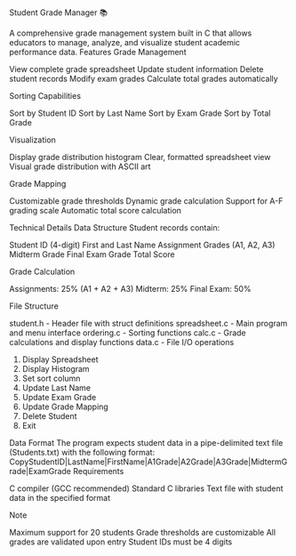 

Student Grade Manager 📚

A comprehensive grade management system built in C that allows educators to manage, analyze, and visualize student academic performance data.
Features
Grade Management

View complete grade spreadsheet
Update student information
Delete student records
Modify exam grades
Calculate total grades automatically

Sorting Capabilities

Sort by Student ID
Sort by Last Name
Sort by Exam Grade
Sort by Total Grade

Visualization

Display grade distribution histogram
Clear, formatted spreadsheet view
Visual grade distribution with ASCII art

Grade Mapping

Customizable grade thresholds
Dynamic grade calculation
Support for A-F grading scale
Automatic total score calculation

Technical Details
Data Structure
Student records contain:

Student ID (4-digit)
First and Last Name
Assignment Grades (A1, A2, A3)
Midterm Grade
Final Exam Grade
Total Score

Grade Calculation

Assignments: 25% (A1 + A2 + A3)
Midterm: 25%
Final Exam: 50%

File Structure

student.h - Header file with struct definitions
spreadsheet.c - Main program and menu interface
ordering.c - Sorting functions
calc.c - Grade calculations and display functions
data.c - File I/O operations

1. Display Spreadsheet
2. Display Histogram
3. Set sort column
4. Update Last Name
5. Update Exam Grade
6. Update Grade Mapping
7. Delete Student
8. Exit
   
Data Format
The program expects student data in a pipe-delimited text file (Students.txt) with the following format:
CopyStudentID|LastName|FirstName|A1Grade|A2Grade|A3Grade|MidtermGrade|ExamGrade
Requirements

C compiler (GCC recommended)
Standard C libraries
Text file with student data in the specified format

Note

Maximum support for 20 students
Grade thresholds are customizable
All grades are validated upon entry
Student IDs must be 4 digits
